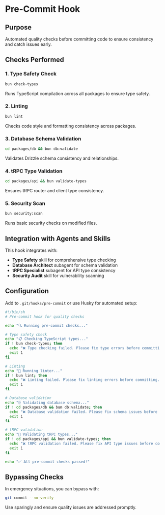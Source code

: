 # Pre-Commit Hook

## Purpose
Automated quality checks before committing code to ensure consistency and catch issues early.

## Checks Performed

### 1. Type Safety Check
```bash
bun check-types
```
Runs TypeScript compilation across all packages to ensure type safety.

### 2. Linting
```bash
bun lint
```
Checks code style and formatting consistency across packages.

### 3. Database Schema Validation
```bash
cd packages/db && bun db:validate
```
Validates Drizzle schema consistency and relationships.

### 4. tRPC Type Validation
```bash
cd packages/api && bun validate-types
```
Ensures tRPC router and client type consistency.

### 5. Security Scan
```bash
bun security:scan
```
Runs basic security checks on modified files.

## Integration with Agents and Skills

This hook integrates with:
- **Type Safety** skill for comprehensive type checking
- **Database Architect** subagent for schema validation
- **tRPC Specialist** subagent for API type consistency
- **Security Audit** skill for vulnerability scanning

## Configuration

Add to `.git/hooks/pre-commit` or use Husky for automated setup:

```bash
#!/bin/sh
# Pre-commit hook for quality checks

echo "🔍 Running pre-commit checks..."

# Type safety check
echo "📋 Checking TypeScript types..."
if ! bun check-types; then
  echo "❌ Type checking failed. Please fix type errors before committing."
  exit 1
fi

# Linting
echo "🧹 Running linter..."
if ! bun lint; then
  echo "❌ Linting failed. Please fix linting errors before committing."
  exit 1
fi

# Database validation
echo "🗄️ Validating database schema..."
if ! cd packages/db && bun db:validate; then
  echo "❌ Database validation failed. Please fix schema issues before committing."
  exit 1
fi

# tRPC validation
echo "🚀 Validating tRPC types..."
if ! cd packages/api && bun validate-types; then
  echo "❌ tRPC validation failed. Please fix API type issues before committing."
  exit 1
fi

echo "✅ All pre-commit checks passed!"
```

## Bypassing Checks

In emergency situations, you can bypass with:
```bash
git commit --no-verify
```

Use sparingly and ensure quality issues are addressed promptly.